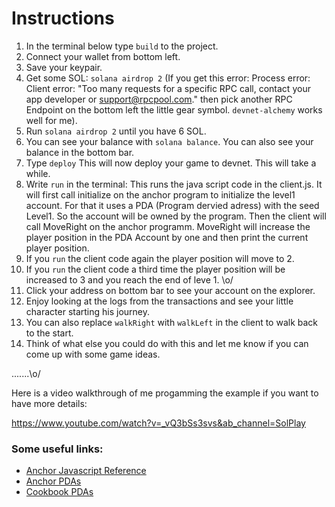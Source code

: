 # Instructions

1. In the terminal below type `build` to the project.
2. Connect your wallet from bottom left.
3. Save your keypair.
4. Get some SOL: `solana airdrop 2` (If you get this error:
   Process error: Client error: "Too many requests for a specific RPC call, contact your app developer or support@rpcpool.com."
   then pick another RPC Endpoint on the bottom left the little gear symbol. `devnet-alchemy` works well for me).
5. Run `solana airdrop 2` until you have 6 SOL.
6. You can see your balance with `solana balance`. You can also see your balance in the bottom bar.
7. Type `deploy` This will now deploy your game to devnet. This will take a while.
8. Write `run` in the terminal: This runs the java script code in the client.js.
It will first call initialize on the anchor program to initialize the level1 account.
For that it uses a PDA (Program dervied adress) with the seed Level1. 
So the account will be owned by the program. 
Then the client will call MoveRight on the anchor programm. 
MoveRight will increase the player position in the PDA Account by one and then print the current player position.
9. If you `run` the client code again the player position will move to 2.
10. If you `run` the client code a third time the player position will be increased to 3 and you reach the end of leve 1. \o/
11. Click your address on bottom bar to see your account on the explorer.
12. Enjoy looking at the logs from the transactions and see your little character starting his journey.
13. You can also replace `walkRight` with `walkLeft` in the client to walk back to the start.
14. Think of what else you could do with this and let me know if you can come up with some game ideas.

.......\o/

Here is a video walkthrough of me progamming the example if you want to have more details:

https://www.youtube.com/watch?v=_vQ3bSs3svs&ab_channel=SolPlay


### Some useful links:

- [Anchor Javascript Reference](https://docs.solana.com/developing/clients/javascript-reference)
- [Anchor PDAs](https://book.anchor-lang.com/anchor_in_depth/PDAs.html)
- [Cookbook PDAs](https://solanacookbook.com/core-concepts/pdas.html#generating-pdas)

